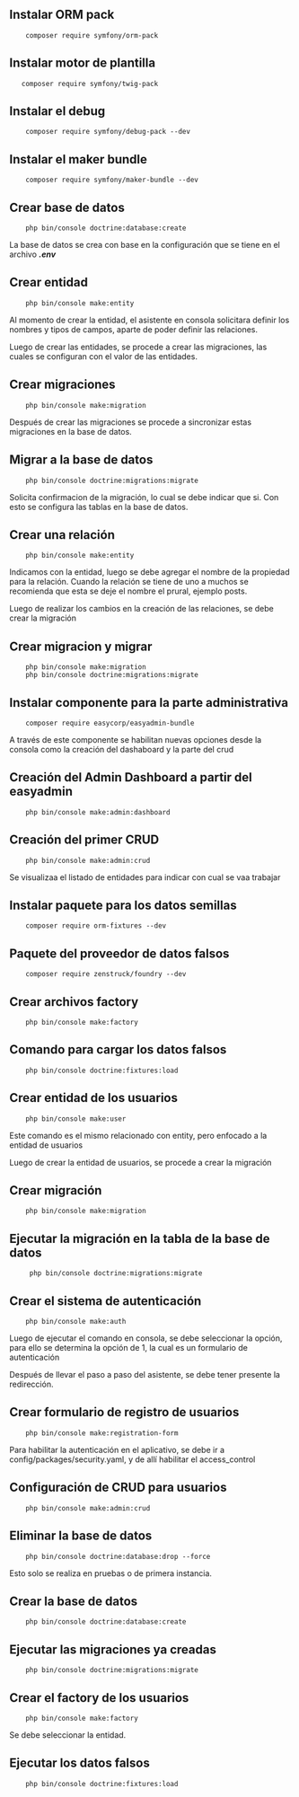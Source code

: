 ## Instalar ORM pack
```
    composer require symfony/orm-pack
```

## Instalar motor de plantilla
```
   composer require symfony/twig-pack
```

## Instalar el debug
```
    composer require symfony/debug-pack --dev
```

## Instalar el maker bundle
```
    composer require symfony/maker-bundle --dev
```

## Crear base de datos
```
    php bin/console doctrine:database:create
```
La base de datos se crea con base en la configuración que se tiene en el archivo ***.env***

## Crear entidad
```
    php bin/console make:entity
```
Al momento de crear la entidad, el asistente en consola solicitara definir los nombres y tipos de campos, aparte de poder definir las relaciones.

Luego de crear las entidades, se procede a crear las migraciones, las cuales se configuran con el valor de las entidades. 


## Crear migraciones
```
    php bin/console make:migration
```
Después de crear las migraciones se procede a sincronizar estas migraciones en la base de datos.

## Migrar a la base de datos 
```
    php bin/console doctrine:migrations:migrate
```
Solicita confirmacion de la migración, lo cual se debe indicar que si. 
Con esto se configura las tablas en la base de datos. 

## Crear una relación
```
    php bin/console make:entity
```
Indicamos con la entidad, luego se debe agregar el nombre de la propiedad para la relación.
Cuando la relación se tiene de uno a muchos se recomienda que esta se deje el nombre el prural, ejemplo posts.

Luego de realizar los cambios en la creación de las relaciones, se debe crear la migración

## Crear migracion y migrar
```
    php bin/console make:migration
    php bin/console doctrine:migrations:migrate
```

## Instalar componente para la parte administrativa
```
    composer require easycorp/easyadmin-bundle
```
A través de este componente se habilitan nuevas opciones desde la consola como la creación del dashaboard y la parte del crud



## Creación del Admin Dashboard a partir del easyadmin
```
    php bin/console make:admin:dashboard
```

## Creación del primer CRUD
```
    php bin/console make:admin:crud
```
Se visualizaa el listado de entidades para indicar con cual se vaa  trabajar

## Instalar paquete para los datos semillas
```
    composer require orm-fixtures --dev
```

## Paquete del proveedor de datos falsos
```
    composer require zenstruck/foundry --dev
```

## Crear archivos factory
```
    php bin/console make:factory
```

## Comando para cargar los datos falsos
```
    php bin/console doctrine:fixtures:load
```

## Crear entidad de los usuarios
```
    php bin/console make:user
```
Este comando es el mismo relacionado con entity, pero enfocado a la entidad de usuarios

Luego de crear la entidad de usuarios, se procede a crear la migración  

## Crear migración
```
    php bin/console make:migration
```

## Ejecutar la migración en la tabla de la base de datos
```
     php bin/console doctrine:migrations:migrate
```

## Crear el sistema de autenticación
```
    php bin/console make:auth
```
Luego de ejecutar el comando en consola, se debe seleccionar la opción, para ello se determina la opción de 1, la cual es un formulario de autenticación

Después de llevar el paso a paso del asistente, se debe tener presente la redirección. 


## Crear formulario de registro de usuarios
```
    php bin/console make:registration-form
```
Para habilitar la autenticación en el aplicativo, se debe ir a config/packages/security.yaml, y de allí habilitar el access_control 


## Configuración de CRUD para usuarios
```
    php bin/console make:admin:crud
```

## Eliminar la base de datos
```
    php bin/console doctrine:database:drop --force
```
Esto solo se realiza en pruebas o de primera instancia. 


## Crear la base de datos
```
    php bin/console doctrine:database:create
```

## Ejecutar las migraciones ya creadas
```
    php bin/console doctrine:migrations:migrate
```

## Crear el factory de los usuarios 
```
    php bin/console make:factory
```
Se debe seleccionar la entidad. 

## Ejecutar los datos falsos
```
    php bin/console doctrine:fixtures:load
```


##
```
```


##
```
```


##
```
```



